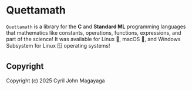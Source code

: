# Quettamath

`Quettamath` is a library for the **C** and **Standard ML** programming languages that mathematics like constants, operations, functions, expressions, and part of the science! It was available for Linux 🐧, macOS 🍎, and Windows Subsystem for Linux 🪟 operating systems!

## Copyright

Copyright (c) 2025 Cyril John Magayaga

